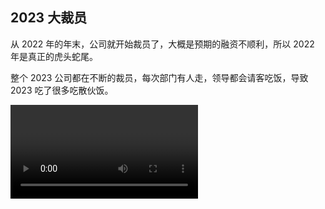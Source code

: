 ## 2023 大裁员

从 2022 年的年末，公司就开始裁员了，大概是预期的融资不顺利，所以 2022 年是真正的虎头蛇尾。

整个 2023 公司都在不断的裁员，每次部门有人走，领导都会请客吃饭，导致 2023 吃了很多吃散伙饭。

<video controls src="https://90s.oss-cn-hangzhou.aliyuncs.com/videos/%E6%95%A3%E4%BC%99%E9%A5%AD.mov" />

新加入我们部门的智明，之前是其他项目的组长，他说他是挨个送走部门的人的，散伙饭都吃胖了。

整个 2023 年是非常焦虑的，毕竟女儿刚出生，彼时还有车贷，车位也借了点钱，加上每月的房贷，四重压力集中一起。

每次新一轮裁员都担心有自己，此时并不是只有我们公司裁员，是整个互联网都在裁员，所以对于裁员后的工作情况很不乐观。

前面几轮裁员公司还能立刻赔偿 N + 1，最后两轮大裁员公司都没钱支付赔偿金了。都是以欠条的方式协商裁员，所以后面很多同事去劳动仲裁。（2024 年 12 月 26 日，也就是今天，森斌的赔偿款到账了，恭喜！）

好在我最终幸运的留下来了，我觉得是因为森斌主动申请离职（因为当时说主动申请的也有赔偿）导致我被留下来了。森斌是前端组的老员工且几乎所有模块都是之前他在负责的，我们都后面进来的都属于新人。

森斌出于对公司的失望以及个人的未来规划，觉得此时走对他是有最有益的。他的年份较久，N+1 比较可观。且他希望找个离家近一点的工作。所以他主动申请离职，前端部门最终留我。其他几位前端小伙伴在前面几轮裁员已经走了。

![](./2023/hsb.jpeg)
<Tip>记录一下曾经要好的小伙伴</Tip>

最终幸存的我，顺利的将车贷和车位的借款都还清了。所以无论如何，都要感谢公司，没有彻底垮掉，让我陷入困境。

2023 年年底，我们少数留下的几位员工，都进行了减薪，好在是可以保底 2W。（如果工资不足两万的保留原样，超过两万的按八折计算，但是保底 2W）。

整个裁员减薪的震荡就算落幕了，留下的人负重前行，因为要承接离职的人的所有事情，且公司还要赚钱赔偿给离职的同学。

来，说个好消息，我姐姐的房子终于落成搬迁了。

她们的拆迁房真的是费劲周折，前后等了 10 年，还是那句话，结果是好的，过程曲折了一些。 她们盖了 6 层楼的独栋洋房，有电梯。终于不用一家人反反复复的租房，搬迁了。

而且房子的位置非常好，学校包围，交通便利，我们都非常替她开心。

我们国庆回家刚好参加了乔迁宴，几乎所有堂兄弟姐妹都聚齐了。

![](./2023/1.jpeg)

2023 在整个互联网笼罩着阴郁气息的情况下，唯独我的宝贝女儿按部就班的成长起来了。

从刚开始在地上爬，然后扶着走路，到自己能走，这一年的变化太大了。

### 一月

还是个只会吃手手的小宝宝。

<video controls poster="https://weihai.dogodo.cc/assets/2.DyYdrqIQ.jpeg" src="https://90s.oss-cn-hangzhou.aliyuncs.com/videos/yue-01.mov" />

### 二月

可以靠着玩了。

<Pictures>
<img src="./2023/yue-02.jpeg" />
<img src="./2023/yue-02-a.jpeg" />
</Pictures>

### 三月

迎来了一百天，也是在这天断奶的（不是彻底断，是让她接受奶瓶），那天折腾了好久。宝宝肚子从早上饿到下午，就是不碰奶嘴，给她奶嘴就大哭。最终死在饿得不行了，才开始喝奶。把大家心疼得不行。

![](./2023/yue-03.jpeg)

百日之后变化就特别快，也可以方便的带出去玩了。

<Pictures>
<img src="./2023/yue-03a.jpeg" />
<img src="./2023/yue-03b.jpeg" />
<img src="./2023/yue-03c.jpeg" />
</Pictures>

### 四月

已经可以自己坐着了

<Pictures>
<img src="./2023/yue-04a.jpeg" />
<img src="./2023/yue-04b.jpeg" />
<img src="./2023/yue-04c.jpeg" />
</Pictures>

带去做半周岁的体检，一切正常

<video controls poster="https://weihai.dogodo.cc/assets/2.DyYdrqIQ.jpeg" src="https://90s.oss-cn-hangzhou.aliyuncs.com/videos/yue-04.mov" />

### 五月

开始磨牙了

<video controls poster="https://weihai.dogodo.cc/assets/2.DyYdrqIQ.jpeg" src="https://90s.oss-cn-hangzhou.aliyuncs.com/videos/yue-05.mov" />

头发还是很短，已经可以轻松的单手抱着了。开始会爬了，我们给她安装了围栏，在里面爬着玩。

甚至可以带出去吃饭，可以独立坐宝宝椅了。带出去坐宝宝椅的那天，感觉真的是个大孩子了。

<Pictures>
<img src="./2023/yue-05a.jpeg" />
<img src="./2023/yue-05b.jpeg" />
<img src="./2023/yue-05c.jpeg" />
<img src="./2023/yue-05d.jpeg" />
<img src="./2023/yue-05e.jpeg" />
<img src="./2023/yue-05f.jpeg" />
</Pictures>
<Tip>人生第一次吃到杨梅</Tip>

### 六月

可以互动了

<video controls poster="https://weihai.dogodo.cc/assets/2.DyYdrqIQ.jpeg" src="https://90s.oss-cn-hangzhou.aliyuncs.com/videos/yue-06.mov" />

六一儿童节的裙子，以及去打预防针悲伤的表情

<Pictures>
<img src="./2023/yue-06a.jpeg" />
<img src="./2023/yue-06b.jpeg" />
</Pictures>

### 七月

跃跃欲试的想走路了

<video controls poster="https://weihai.dogodo.cc/assets/2.DyYdrqIQ.jpeg" src="https://90s.oss-cn-hangzhou.aliyuncs.com/videos/yue-07.mov" />

看样子是结交了一位好朋友了！这么热情的打招呼 🙋

<video controls poster="https://weihai.dogodo.cc/assets/2.DyYdrqIQ.jpeg" src="https://90s.oss-cn-hangzhou.aliyuncs.com/videos/yue-07b.mov" />

### 八月

围栏困不住她了，精力充沛，需要释放，满地爬，满头大汗也要爬。

<video controls poster="https://weihai.dogodo.cc/assets/2.DyYdrqIQ.jpeg" src="https://90s.oss-cn-hangzhou.aliyuncs.com/videos/yue-08.mov" />

### 九月

可以扶着走了，马上就要会独立走路了，非常喜欢这样推车，每天在奥莱的草坪推来推去，搞得满头是汗。

<video controls poster="https://weihai.dogodo.cc/assets/2.DyYdrqIQ.jpeg" src="https://90s.oss-cn-hangzhou.aliyuncs.com/videos/yue-09.mov" />

![](./2023/yue-09.jpeg)

### 十月

会试探性的自己站着了。

<video controls poster="https://weihai.dogodo.cc/assets/2.DyYdrqIQ.jpeg" src="https://90s.oss-cn-hangzhou.aliyuncs.com/videos/yue-10.mov" />

我们回老家给玥玥办了周岁宴。

<Pictures>
<img src="./2023/yue-10.jpeg" />
<img src="./2023/yue-10a.jpeg" />
<img src="./2023/yue-10b.jpeg" />
<img src="./2023/yue-10c.jpeg" />
<img src="./2023/yue-10d.jpeg" />
<img src="./2023/yue-10e.jpeg" />
<img src="./2023/yue-10f.jpeg" />
</Pictures>

### 十一月

玥玥会走路啦！！！！

<video controls poster="https://weihai.dogodo.cc/assets/2.DyYdrqIQ.jpeg" src="https://90s.oss-cn-hangzhou.aliyuncs.com/videos/yue-11.mov" />

### 十二月

我不仅能走，还能跑了！

<video controls poster="https://weihai.dogodo.cc/assets/2.DyYdrqIQ.jpeg" src="https://90s.oss-cn-hangzhou.aliyuncs.com/videos/yue-12.mov" />

甚至天天都要出去玩，家里呆不住了。

<video controls poster="https://weihai.dogodo.cc/assets/2.DyYdrqIQ.jpeg" src="https://90s.oss-cn-hangzhou.aliyuncs.com/videos/yue-12.mp4" />

2023 就这样过去了，在裁员的大背景下，谨小慎微的生活着。

看着玥玥一天天长大，是当时我最大的精神支柱，再大的困难，也得坚持不是？
